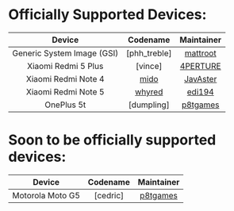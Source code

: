
Officially Supported Devices:
=============================

| Device                            | Codename                                                                           | Maintainer                                                | 
| :-------------------------------: | :--------------------------------------------------------------------------------: | :-------------------------------------------------------: | 
| Generic System Image (GSI)        | [phh_treble]                                                                       | [mattroot](https://github.com/mattroot)                   |
| Xiaomi Redmi 5 Plus | [vince] | [4PERTURE](https://github.com/4PERTURE) |
| Xiaomi Redmi Note 4               | [mido](https://github.com/pornypie/android_device_xiaomi_mido)                     | [JavAster](https://github.com/JavAster)                   |
| Xiaomi Redmi Note 5               | [whyred](https://github.com/pornypie/android_device_xiaomi_whyred)                 | [edi194](https://github.com/edi184)                       |
| OnePlus 5t                        | [dumpling]                                                                         | [p8tgames](https://github.com/p8tgames)                       |

<!-- Note for maintainers: add your devices in alphabetical order by the "Device" column, not "Codename" -->
Soon to be officially supported devices:
=============================
| Device                            | Codename                                                                           | Maintainer                                                | 
| :-------------------------------: | :--------------------------------------------------------------------------------: | :-------------------------------------------------------: | 
| Motorola Moto G5                  | [cedric]                                                                           | [p8tgames](https://github.com/p8tgames)                       |
